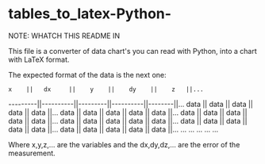 # tables_to_latex-Python-

NOTE: WHATCH THIS README IN 

This file is a converter of data chart's you can read with Python, into a chart with LaTeX format.

The expected format of the data is the next one:

    x    ||   dx     ||    y    ||    dy    ||    z   ||...
---------||----------||---------||----------||--------||...
  data   ||   data   ||   data  ||    data  ||  data  ||...
  data   ||   data   ||   data  ||    data  ||  data  ||...
  data   ||   data   ||   data  ||    data  ||  data  ||...
  data   ||   data   ||   data  ||    data  ||  data  ||...
  data   ||   data   ||   data  ||    data  ||  data  ||...
  data   ||   data   ||   data  ||    data  ||  data  ||...
  ...         ...         ...         ...         ...
  
  Where x,y,z,... are the variables and the dx,dy,dz,... are the error of the measurement.
